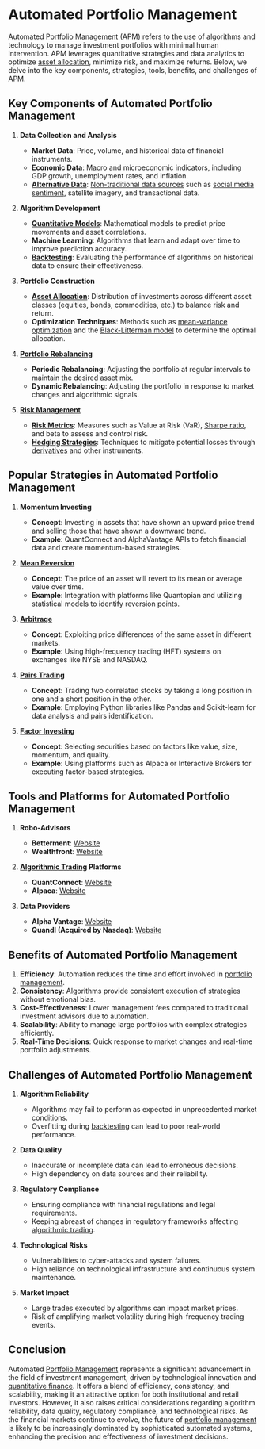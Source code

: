 # Automated Portfolio Management

Automated [Portfolio Management](../p/portfolio_management.md) (APM) refers to the use of algorithms and technology to manage investment portfolios with minimal human intervention. APM leverages quantitative strategies and data analytics to optimize [asset allocation](../a/asset_allocation.md), minimize risk, and maximize returns. Below, we delve into the key components, strategies, tools, benefits, and challenges of APM.

## Key Components of Automated Portfolio Management

1. **Data Collection and Analysis**
   - **Market Data**: Price, volume, and historical data of financial instruments.
   - **Economic Data**: Macro and microeconomic indicators, including GDP growth, unemployment rates, and inflation.
   - **[Alternative Data](../a/alternative_data.md)**: [Non-traditional data sources](../n/non-traditional_data_sources.md) such as [social media sentiment](../s/social_media_sentiment.md), satellite imagery, and transactional data.

2. **Algorithm Development**
   - **[Quantitative Models](../q/quantitative_models.md)**: Mathematical models to predict price movements and asset correlations.
   - **Machine Learning**: Algorithms that learn and adapt over time to improve prediction accuracy.
   - **[Backtesting](../b/backtesting.md)**: Evaluating the performance of algorithms on historical data to ensure their effectiveness.

3. **Portfolio Construction**
   - **[Asset Allocation](../a/asset_allocation.md)**: Distribution of investments across different asset classes (equities, bonds, commodities, etc.) to balance risk and return.
   - **Optimization Techniques**: Methods such as [mean-variance optimization](../m/mean-variance_optimization.md) and the [Black-Litterman model](../b/black-litterman_model.md) to determine the optimal allocation.

4. **[Portfolio Rebalancing](../p/portfolio_rebalancing.md)**
   - **Periodic Rebalancing**: Adjusting the portfolio at regular intervals to maintain the desired asset mix.
   - **Dynamic Rebalancing**: Adjusting the portfolio in response to market changes and algorithmic signals.

5. **[Risk Management](../r/risk_management.md)**
   - **[Risk Metrics](../r/risk_metrics.md)**: Measures such as Value at Risk (VaR), [Sharpe ratio](../s/sharpe_ratio.md), and beta to assess and control risk.
   - **[Hedging Strategies](../h/hedging_strategies.md)**: Techniques to mitigate potential losses through [derivatives](../d/derivatives.md) and other instruments.

## Popular Strategies in Automated Portfolio Management

1. **Momentum Investing**
   - **Concept**: Investing in assets that have shown an upward price trend and selling those that have shown a downward trend.
   - **Example**: QuantConnect and AlphaVantage APIs to fetch financial data and create momentum-based strategies.

2. **[Mean Reversion](../m/mean_reversion.md)**
   - **Concept**: The price of an asset will revert to its mean or average value over time.
   - **Example**: Integration with platforms like Quantopian and utilizing statistical models to identify reversion points.

3. **[Arbitrage](../a/arbitrage.md)**
   - **Concept**: Exploiting price differences of the same asset in different markets.
   - **Example**: Using high-frequency trading (HFT) systems on exchanges like NYSE and NASDAQ.

4. **[Pairs Trading](../p/pairs_trading.md)**
   - **Concept**: Trading two correlated stocks by taking a long position in one and a short position in the other.
   - **Example**: Employing Python libraries like Pandas and Scikit-learn for data analysis and pairs identification.

5. **[Factor Investing](../f/factor_investing.md)**
   - **Concept**: Selecting securities based on factors like value, size, momentum, and quality.
   - **Example**: Using platforms such as Alpaca or Interactive Brokers for executing factor-based strategies.

## Tools and Platforms for Automated Portfolio Management

1. **Robo-Advisors**
   - **Betterment**: [Website](https://www.betterment.com/)
   - **Wealthfront**: [Website](https://www.wealthfront.com/)

2. **[Algorithmic Trading](../a/algorithmic_trading.md) Platforms**
   - **QuantConnect**: [Website](https://www.quantconnect.com/)
   - **Alpaca**: [Website](https://alpaca.markets/)

3. **Data Providers**
   - **Alpha Vantage**: [Website](https://www.alphavantage.co/)
   - **Quandl (Acquired by Nasdaq)**: [Website](https://www.quandl.com/)

## Benefits of Automated Portfolio Management

1. **Efficiency**: Automation reduces the time and effort involved in [portfolio management](../p/portfolio_management.md).
2. **Consistency**: Algorithms provide consistent execution of strategies without emotional bias.
3. **Cost-Effectiveness**: Lower management fees compared to traditional investment advisors due to automation.
4. **Scalability**: Ability to manage large portfolios with complex strategies efficiently.
5. **Real-Time Decisions**: Quick response to market changes and real-time portfolio adjustments.

## Challenges of Automated Portfolio Management

1. **Algorithm Reliability**
   - Algorithms may fail to perform as expected in unprecedented market conditions.
   - Overfitting during [backtesting](../b/backtesting.md) can lead to poor real-world performance.

2. **Data Quality**
   - Inaccurate or incomplete data can lead to erroneous decisions.
   - High dependency on data sources and their reliability.

3. **Regulatory Compliance**
   - Ensuring compliance with financial regulations and legal requirements.
   - Keeping abreast of changes in regulatory frameworks affecting [algorithmic trading](../a/algorithmic_trading.md).

4. **Technological Risks**
   - Vulnerabilities to cyber-attacks and system failures.
   - High reliance on technological infrastructure and continuous system maintenance.

5. **Market Impact**
   - Large trades executed by algorithms can impact market prices.
   - Risk of amplifying market volatility during high-frequency trading events.

## Conclusion

Automated [Portfolio Management](../p/portfolio_management.md) represents a significant advancement in the field of investment management, driven by technological innovation and [quantitative finance](../q/quantitative_finance.md). It offers a blend of efficiency, consistency, and scalability, making it an attractive option for both institutional and retail investors. However, it also raises critical considerations regarding algorithm reliability, data quality, regulatory compliance, and technological risks. As the financial markets continue to evolve, the future of [portfolio management](../p/portfolio_management.md) is likely to be increasingly dominated by sophisticated automated systems, enhancing the precision and effectiveness of investment decisions.
